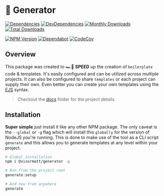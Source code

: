 # 🤖 Generator

[![Dependencies][image-dependencies]][link-dependencies]
[![DevDependencies][image-dev-dependencies]][link-dev-dependencies]
[![Monthly Downloads][image-npm-monthly]][link-npm]
[![Total Downloads][image-npm-total]][link-npm]
<!-- [![Circle CI][image-circle-ci]][link-circle-ci] -->

[![NPM Version][image-npm-version]][link-npm]
[![Dependabot][image-dependabot]][link-dependabot]
[![CodeCov][image-codecov]][link-codecov]

## Overview

This package was created to 🏎️💨 **SPEED** up the creation of `boilerplate` code & templates. It's easily configured and can be utilized across multiple projects. It can also be configured to share `templates` or each project can supply their own. Even better you can create your own templates using the [EJS][link-ejs] syntax.

> Checkout the [docs](./docs/README.md) folder for the project details.

## Installation

**Super simple** just install it like any other NPM package. The only caveat is the `--global` or `-g` flag which will install this `globally` for the version of NodeJS you're running. This is done to make use of the tool as a CLI script `generate` and this allows you to generate templates at any level within your project.

```bash
# Global installation
npm i @visormatt/generator -g

# Run from the project root
generate:setup

# And now from anywhere
generate
```

<!-- Links: -->

[link-circle-ci]: https://circleci.com/gh/visormatt/generator/tree/master "Circle CI"
[link-codecov]: https://codecov.io/gh/visormatt/generator "Codecov"
[link-dependabot]: https://dependabot.com/ "Dependabot"
[link-dependencies]: https://david-dm.org/visormatt/generator "Dependencies"
[link-dev-dependencies]: https://david-dm.org/visormatt/generator?type=dev "DevDependencies"
[link-ejs]: https://ejs.co/ "ejs"
[link-inquirer]: https://github.com/SBoudrias/Inquirer.js "Inquirer"
[link-nodejs]: https://nodejs.org/en/ "nodejs"
[link-npm]: https://www.npmjs.com/package/@visormatt/generator "NPM Package"
[link-react-up]: https://github.com/visormatt/generator-react-up "React Up"
[link-typescript]: https://www.typescriptlang.org/ "typescript"

<!-- Images: -->

[image-circle-ci]: https://circleci.com/gh/visormatt/generator/tree/master.svg?style=svg "Circle CI"
[image-codecov]: https://codecov.io/gh/visormatt/generator/branch/master/graph/badge.svg "Codecov"
[image-dependabot]: https://img.shields.io/badge/🤖dependabot-enabled-blue "Dependabot"
[image-dependencies]: https://david-dm.org/visormatt/generator/status.svg "Dependencies"
[image-dev-dependencies]: https://david-dm.org/visormatt/generator/dev-status.svg "DevDependencies"
[image-npm-monthly]: https://img.shields.io/npm/dm/@visormatt/generator.svg "Monthly Downloads"
[image-npm-total]: https://img.shields.io/npm/dt/@visormatt/generator.svg "Total Downloads"
[image-npm-version]: https://img.shields.io/npm/v/@visormatt/generator.svg "NPM Version"
